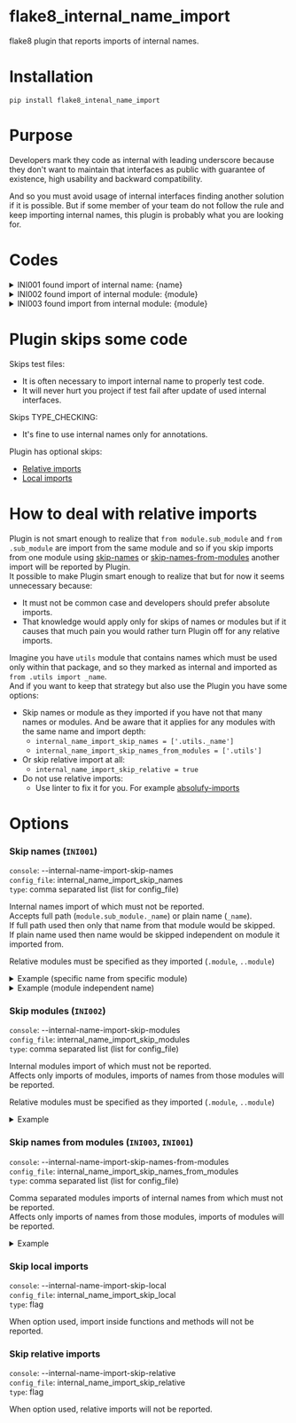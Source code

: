 # flake8_internal_name_import
flake8 plugin that reports imports of internal names.

# Installation

```text
pip install flake8_intenal_name_import
```

# Purpose

Developers mark they code as internal with leading underscore 
because they don't want to maintain that interfaces as public with guarantee of existence, 
high usability and backward compatibility.

And so you must avoid usage of internal interfaces finding another solution if it is possible. 
But if some member of your team do not follow the rule and keep importing internal names, 
this plugin is probably what you are looking for.

# Codes

<details>
  <summary>INI001 found import of internal name: {name}</summary>

  ```python
  from module import _my_internal_name  # INI001 found import of internal name: _my_internal_name
  ```

</details>

<details>
  <summary>INI002 found import of internal module: {module}</summary>

  ```python
  import _module  # INI002 found import of internal module: _module
  import module._sub_module  # INI002 found import of internal module: module._sub_module
  ```

</details>

<details>
  <summary>INI003 found import from internal module: {module}</summary>

  ```python
  from _module import name  # INI003 found import from internal module: _module
  from module._sub_module import name  # INI003 found import from internal module: module._sub_module
  ```

</details>

# Plugin skips some code

Skips test files:
- It is often necessary to import internal name to properly test code.
- It will never hurt you project if test fail after update of used internal interfaces.

Skips TYPE_CHECKING:
- It's fine to use internal names only for annotations.

Plugin has optional skips:
- [Relative imports](#skip-relative-imports)
- [Local imports](#skip-local-imports)

# How to deal with relative imports

Plugin is not smart enough to realize that `from module.sub_module` and `from .sub_module` 
are import from the same module and so if you skip imports from one module using [skip-names](#skip-names-ini001) or
[skip-names-from-modules](#skip-names-from-modules-ini003-ini001) another import will be reported by Plugin.  
It possible to make Plugin smart enough to realize that but for now it seems unnecessary because:
- It must not be common case and developers should prefer absolute imports.
- That knowledge would apply only for skips of names or modules but if it causes that much pain 
  you would rather turn Plugin off for any relative imports.

Imagine you have `utils` module that contains names which must be used only within that package,
and so they marked as internal and imported as `from .utils import _name`.  
And if you want to keep that strategy but also use the Plugin you have some options:
- Skip names or module as they imported if you have not that many names or modules. 
  And be aware that it applies for any modules with the same name and import depth: 
  - `internal_name_import_skip_names = ['.utils._name']`
  - `internal_name_import_skip_names_from_modules = ['.utils']`
- Or skip relative import at all:
  - `internal_name_import_skip_relative = true`
- Do not use relative imports:
  - Use linter to fix it for you. For example [absolufy-imports](https://github.com/MarcoGorelli/absolufy-imports) 

# Options

### Skip names (`INI001`)

`console`: --internal-name-import-skip-names  
`config_file`: internal_name_import_skip_names  
`type`: comma separated list (list for config_file)

Internal names import of which must not be reported.  
Accepts full path (`module.sub_module._name`) or plain name (`_name`).  
If full path used then only that name from that module would be skipped.  
If plain name used then name would be skipped independent on module it imported from.

Relative modules must be specified as they imported (`.module`, `..module`)

<details>
  <summary>Example (specific name from specific module)</summary>
  
  ```text
  flake8 --internal-name-import-skip-names=module.sub_module._function,module.sub_module._Class
  ```

  ```python
  from module.sub_module import _function, _Class  # both skipped
  # `_CONSTANT` was not specified to be skipped from the module 
  from module.sub_module import _CONSTANT  # INI001 found import of internal name: _CONSTANT
  ```

</details>

<details>
  <summary>Example (module independent name)</summary>
  
  ```text
  flake8 --internal-name-import-skip-names=_function,_Class
  ```

  ```python
  from module import _function, _Class  # both skipped
  from module.sub_module import _function, _Class  # both skipped
  ```

</details>

### Skip modules (`INI002`)

`console`: --internal-name-import-skip-modules  
`config_file`: internal_name_import_skip_modules  
`type`: comma separated list (list for config_file)
 
Internal modules import of which must not be reported.  
Affects only imports of modules, imports of names from those modules will be reported.

Relative modules must be specified as they imported (`.module`, `..module`)

<details>
  <summary>Example</summary>
  
  ```text
  flake8 --internal-name-import-skip-modules=_module,module._sub_module
  ```

  ```python
  import _module  # skipped
  import module._sub_module  # skipped
  # but imports of names from the module will be reported
  from _module import name  # INI003 found import from internal module: _module
  ```

</details>

### Skip names from modules (`INI003`, `INI001`)

`console`: --internal-name-import-skip-names-from-modules  
`config_file`: internal_name_import_skip_names_from_modules  
`type`: comma separated list (list for config_file)
 
Comma separated modules imports of internal names from which must not be reported.  
Affects only imports of names from those modules, imports of modules will be reported.

<details>
  <summary>Example</summary>
  
  ```text
  flake8 --internal-name-import-skip-names-from-modules=_module,module._sub_module
  ```

  ```python
  from _module import name  # skipped
  from module._sub_module import _name  # skipped (both internal module and internal name)
  # but imports of the module will be reported
  import _module  # INI002 found import of internal module: _module
  ```

</details>

### Skip local imports

`console`: --internal-name-import-skip-local  
`config_file`: internal_name_import_skip_local  
`type`: flag
 
When option used, import inside functions and methods will not be reported.

### Skip relative imports

`console`: --internal-name-import-skip-relative  
`config_file`: internal_name_import_skip_relative  
`type`: flag

When option used, relative imports will not be reported.
